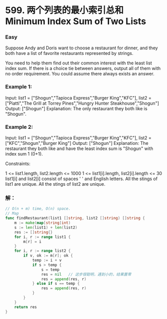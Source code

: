 # 599. 两个列表的最小索引总和 Minimum Index Sum of Two Lists

### Easy

Suppose Andy and Doris want to choose a restaurant for dinner, and they both have a list of favorite restaurants represented by strings.

You need to help them find out their common interest with the least list index sum. If there is a choice tie between answers, output all of them with no order requirement. You could assume there always exists an answer.

### Example 1:

Input: list1 = ["Shogun","Tapioca Express","Burger King","KFC"], list2 = ["Piatti","The Grill at Torrey Pines","Hungry Hunter Steakhouse","Shogun"]
Output: ["Shogun"]
Explanation: The only restaurant they both like is "Shogun".

### Example 2:

Input: list1 = ["Shogun","Tapioca Express","Burger King","KFC"], list2 = ["KFC","Shogun","Burger King"]
Output: ["Shogun"]
Explanation: The restaurant they both like and have the least index sum is "Shogun" with index sum 1 (0+1).

Constraints:

1 <= list1.length, list2.length <= 1000
1 <= list1[i].length, list2[i].length <= 30
list1[i] and list2[i] consist of spaces ' ' and English letters.
All the stings of list1 are unique.
All the stings of list2 are unique.

### 解：

```go
// O(n + m) time, O(n) space.
// Map
func findRestaurant(list1 []string, list2 []string) []string {
	m := make(map[string]int)
	s := len(list1) + len(list2)
	res := []string{}
	for i, r := range list1 {
		m[r] = i
	}
	for i, r := range list2 {
		if v, ok := m[r]; ok {
			temp := i + v
			if s > temp {
				s = temp
				res = nil   // 这步很聪明，遇到小的，结果置零
				res = append(res, r)
			} else if s == temp {
				res = append(res, r)
			}
		}
	}
	return res
}
```
